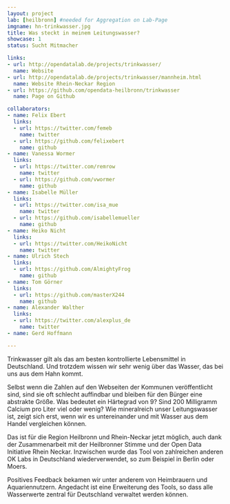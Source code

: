 ```yaml
---
layout: project
lab: [heilbronn] #needed for Aggregation on Lab-Page
imgname: hn-trinkwasser.jpg
title: Was steckt in meinem Leitungswasser?
showcase: 1
status: Sucht Mitmacher

links:
- url: http://opendatalab.de/projects/trinkwasser/
  name: Website
- url: http://opendatalab.de/projects/trinkwasser/mannheim.html
  name: Website Rhein-Neckar Region
- url: https://github.com/opendata-heilbronn/trinkwasser
  name: Page on Github

collaborators:
- name: Felix Ebert
  links:
  - url: https://twitter.com/femeb
    name: twitter
  - url: https://github.com/felixebert
    name: github
- name: Vanessa Wormer
  links:
  - url: https://twitter.com/remrow
    name: twitter
  - url: https://github.com/vwormer
    name: github
- name: Isabelle Müller
  links:
  - url: https://twitter.com/isa_mue
    name: twitter
  - url: https://github.com/isabellemueller
    name: github
- name: Heiko Nicht
  links:
  - url: https://twitter.com/HeikoNicht
    name: twitter
- name: Ulrich Stech
  links:
  - url: https://github.com/AlmightyFrog
    name: github
- name: Tom Görner
  links:
  - url: https://github.com/masterX244
    name: github
- name: Alexander Walther
  links:
  - url: https://twitter.com/alexplus_de
    name: twitter
- name: Gerd Hoffmann

---
```


Trinkwasser gilt als das am besten kontrollierte Lebensmittel in Deutschland. Und trotzdem wissen wir sehr wenig über das Wasser, das bei uns aus dem Hahn kommt.

Selbst wenn die Zahlen auf den Webseiten der Kommunen veröffentlicht sind, sind sie oft schlecht auffindbar und bleiben für den Bürger eine abstrakte Größe. Was bedeutet ein Härtegrad von 9? Sind 200 Milligramm Calcium pro Liter viel oder wenig? Wie mineralreich unser Leitungswasser ist, zeigt sich erst, wenn wir es untereinander und mit Wasser aus dem Handel vergleichen können.

Das ist für die Region Heilbronn und Rhein-Neckar jetzt möglich, auch dank der Zusammenarbeit mit der Heilbronner Stimme und der Open Data Initiative Rhein Neckar. Inzwischen wurde das Tool von zahlreichen anderen OK Labs in Deutschland wiederverwendet, so zum Beispiel in Berlin oder Moers.

Positives Feedback bekamen wir unter anderem von Heimbrauern und Aquariennutzern. Angedacht ist eine Erweiterung des Tools, so dass alle Wasserwerte zentral für Deutschland verwaltet werden können.
